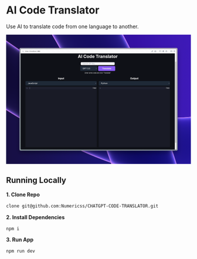 # AI Code Translator

Use AI to translate code from one language to another.

![AI Code Translator](./public/demo.png)

## Running Locally

**1. Clone Repo**

```bash
clone git@github.com:Numericss/CHATGPT-CODE-TRANSLATOR.git
```

**2. Install Dependencies**

```bash
npm i
```

**3. Run App**

```bash
npm run dev
```